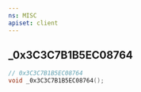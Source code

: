 ```yaml
---
ns: MISC
apiset: client
---
```

## _0x3C3C7B1B5EC08764

```c
// 0x3C3C7B1B5EC08764
void _0x3C3C7B1B5EC08764();
```





